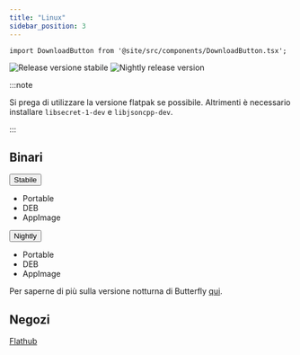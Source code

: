 ```yaml
---
title: "Linux"
sidebar_position: 3
---
```


```mdx-code-block
import DownloadButton from '@site/src/components/DownloadButton.tsx';
```

![Release versione stabile](https://img.shields.io/badge/dynamic/yaml?color=c4840d&label=Stable&query=%24.version&url=https%3A%2F%2Fraw.githubusercontent.com%2FLinwoodCloud%2Fbutterfly%2Fstable%2Fapp%2Fpubspec.yaml&style=for-the-badge) ![Nightly release version](https://img.shields.io/badge/dynamic/yaml?color=f7d28c&label=Nightly&query=%24.version&url=https%3A%2F%2Fraw.githubusercontent.com%2FLinwoodCloud%2Fbutterfly%2Fnightly%2Fapp%2Fpubspec.yaml&style=for-the-badge)

:::note

Si prega di utilizzare la versione flatpak se possibile. Altrimenti è necessario installare `libsecret-1-dev` e `libjsoncpp-dev`.

:::

## Binari

<div className="row margin-bottom--lg padding--sm">
<div className="dropdown dropdown--hoverable margin--sm">
  <button className="button button--outline button--info button--lg">Stabile</button>
  <ul className="dropdown__menu">
    <li>
      <DownloadButton className="dropdown__link" href="https://github.com/LinwoodCloud/butterfly/releases/download/stable/linwood-butterfly-linux.tar.gz">
        Portable
      </DownloadButton>
    </li>
    <li>
      <DownloadButton className="dropdown__link" href="https://github.com/LinwoodCloud/butterfly/releases/download/stable/linwood-butterfly-linux.deb">
        DEB
      </DownloadButton>
    </li>
    <li>
      <DownloadButton className="dropdown__link" href="https://github.com/LinwoodCloud/butterfly/releases/download/stable/linwood-butterfly-linux.AppImage">
        AppImage
      </DownloadButton>
    </li>
  </ul>
</div>
<div className="dropdown dropdown--hoverable margin--sm">
  <button className="button button--outline button--danger button--lg">Nightly</button>
  <ul className="dropdown__menu">
    <li>
      <DownloadButton className="dropdown__link" href="https://github.com/LinwoodCloud/butterfly/releases/download/nightly/linwood-butterfly-linux.tar.gz">
        Portable
      </DownloadButton>
    </li>
    <li>
      <DownloadButton className="dropdown__link" href="https://github.com/LinwoodCloud/butterfly/releases/download/nightly/linwood-butterfly-linux.deb">
        DEB
      </DownloadButton>
    </li>
    <li>
      <DownloadButton className="dropdown__link" href="https://github.com/LinwoodCloud/butterfly/releases/download/nightly/linwood-butterfly-linux.AppImage">
        AppImage
      </DownloadButton>
    </li>
  </ul>
</div>
</div>

Per saperne di più sulla versione notturna di Butterfly [qui](/nightly).

## Negozi

<div className="row margin-bottom--lg padding--sm">
<a className="button button--outline button--primary button--lg margin--sm" href="https://flathub.org/apps/details/dev.linwood.butterfly">
  Flathub
</a>
</div>
